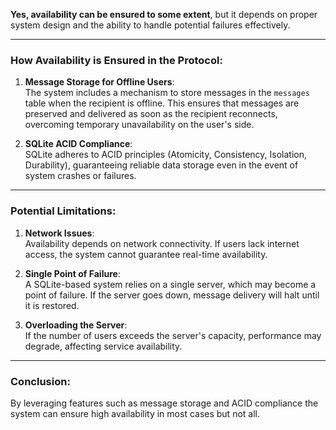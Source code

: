 **Yes, availability can be ensured to some extent**, but it depends on proper system design and the ability to handle potential failures effectively.

---

### **How Availability is Ensured in the Protocol:**

1. **Message Storage for Offline Users**:  
   The system includes a mechanism to store messages in the `messages` table when the recipient is offline. This ensures that messages are preserved and delivered as soon as the recipient reconnects, overcoming temporary unavailability on the user's side.

2. **SQLite ACID Compliance**:  
   SQLite adheres to ACID principles (Atomicity, Consistency, Isolation, Durability), guaranteeing reliable data storage even in the event of system crashes or failures.

---

### **Potential Limitations:**

1. **Network Issues**:  
   Availability depends on network connectivity. If users lack internet access, the system cannot guarantee real-time availability.

2. **Single Point of Failure**:  
   A SQLite-based system relies on a single server, which may become a point of failure. If the server goes down, message delivery will halt until it is restored.

3. **Overloading the Server**:  
   If the number of users exceeds the server's capacity, performance may degrade, affecting service availability.

---

### **Conclusion:**
By leveraging features such as message storage and ACID compliance the system can ensure high availability in most cases but not all. 